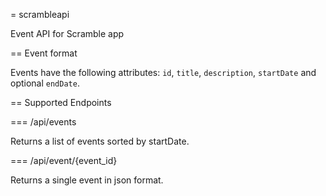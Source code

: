 = scrambleapi

Event API for Scramble app

== Event format

Events have the following attributes: `id`, `title`, `description`, `startDate`
and optional `endDate`.

== Supported Endpoints

=== /api/events

Returns a list of events sorted by startDate.

=== /api/event/{event_id}

Returns a single event in json format.
